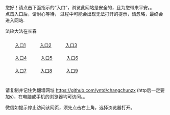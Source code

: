 您好！请点击下面指示的“入口”，浏览此网站是安全的，且为您带来平安。。 <br/>
点击入口后，请耐心等待， 过程中可能会出现无法打开的提示，请忽略，最终会进入网站. </br>

法轮大法在长春<br/>
<div style="padding:10px"><a style="margin:20px" target="_blank" href="https://df0f2u665iws5.cloudfront.net/2Qpsp?vjcyoir" id="ccLink1" rel="nofollow">入口1</a> <a target="_blank" style="margin:20px" href="https://d3e2pcxhmck5zf.cloudfront.net/2Qpsp?wskbh" id="ccLink2" rel="nofollow">入口2</a> <a style="margin:20px" target="_blank" href="https://di93r6mx7e09m.cloudfront.net/2Qpsp?mowhbazw" id="ccLink3" rel="nofollow">入口3</a></div>

<div style="padding:10px" ><a style="margin:20px" target="_blank" href="https://df0f2u665iws5.cloudfront.net/2Qpsp?vjcyoir" id="ccLink4" rel="nofollow">入口4</a> <a style="margin:20px" href="https://d3e2pcxhmck5zf.cloudfront.net/2Qpsp?wskbh" target="_blank" id="ccLink5" rel="nofollow">入口5</a> <a style="margin:20px" href="https://di93r6mx7e09m.cloudfront.net/2Qpsp?mowhbazw" target="_blank" id="ccLink6" rel="nofollow">入口6</a></div>

<div style="padding:10px"><a style="margin:20px" target="_blank" href="https://df0f2u665iws5.cloudfront.net/2Qpsp?vjcyoir" id="ccLink7" rel="nofollow">入口7</a> <a style="margin:20px" href="https://d3e2pcxhmck5zf.cloudfront.net/2Qpsp?wskbh" target="_blank" id="ccLink8" rel="nofollow">入口8</a> <a style="margin:20px" target="_blank" href="https://di93r6mx7e09m.cloudfront.net/2Qpsp?mowhbazw" id="ccLink9" rel="nofollow">入口9</a></div>

<br/>



请复制并记住免翻墙网址 https://github.com/yntd/changchunzx (http后一定要加s)，在电脑或手机的浏览器均可访问。。<br/>

微信如提示停止访问该网页，须先点击右上角，选择浏览器打开。
